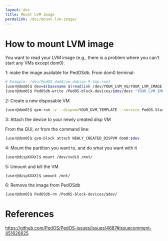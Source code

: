 ```yaml
---
layout: doc
title: Mount LVM image
permalink: /doc/mount-lvm-image/
---
```


# How to mount LVM image

You want to read your LVM image (e.g., there is a problem where you can't start any VMs except dom0). 
 
1: make the image available for PedOSdb.
From dom0 terminal:

```bash
# Example: /dev/PedOS_dom0/vm-debian-9-tmp-root
[user@dom0]$ dev=$(basename $(readlink /dev/YOUR_LVM_VG/YOUR_LVM_IMAGE))
[user@dom0]$ PedOSdb-write /PedOS-block-devices/$dev/desc "YOUR_LVM_IMAGE"
```

2: Create a new disposable VM

```bash
[user@dom0]$ qvm-run -v --dispvm=YOUR_DVM_TEMPLATE --service PedOS.StartApp+xterm &
```

3: Attach the device to your newly created disp VM

From the GUI, or from the command line: 
```bash
[user@dom0]$ qvm-block attach NEWLY_CREATED_DISPVM dom0:$dev
```

4: Mount the partition you want to, and do what you want with it

```bash
[user@dispXXXX]$ mount /dev/xvdiX /mnt/
```

5: Umount and kill the VM
```
[user@dispXXXX]$ umount /mnt/
```

6: Remove the image from PedOSdb
```
[user@dom0]$ PedOSdb-rm /PedOS-block-devices/$dev/
```

# References

https://github.com/PedOS/PedOS-issues/issues/4687#issuecomment-451626625
